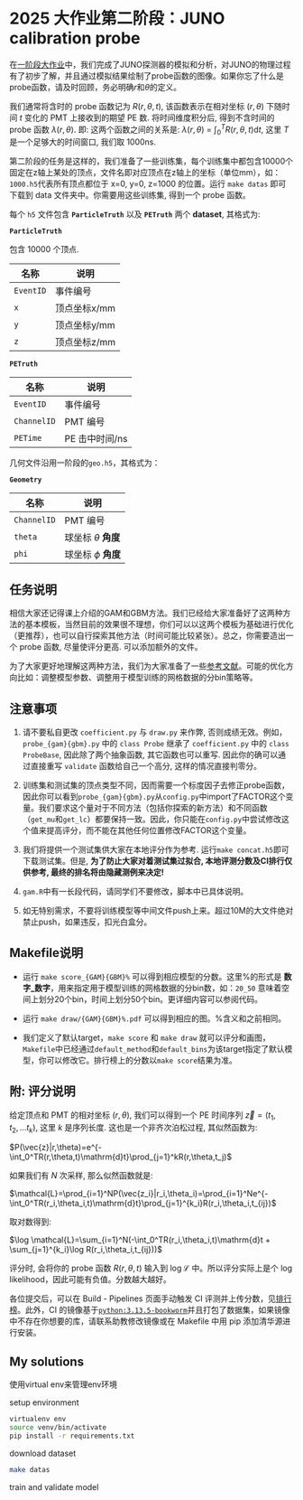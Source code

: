 # 2025 大作业第二阶段：JUNO calibration probe

在[一阶段大作业](https://git.tsinghua.edu.cn/physics-data/projects/tpl_junosap)中，我们完成了JUNO探测器的模拟和分析，对JUNO的物理过程有了初步了解，并且通过模拟结果绘制了probe函数的图像。如果你忘了什么是probe函数，请及时回顾，务必明确$r$和$\theta$的定义。

我们通常将含时的 probe 函数记为 $R(r,\theta,t)$, 该函数表示在相对坐标 $(r, \theta)$ 下随时间 $t$ 变化的 PMT 上接收到的期望 PE 数. 将时间维度积分后, 得到不含时间的 probe 函数 $\lambda(r,\theta)$. 即: 这两个函数之间的关系是: $\lambda(r,\theta)$ = $\int_0^TR(r,\theta,t)\mathrm{d}t$, 这里 $T$ 是一个足够大的时间窗口, 我们取 1000ns.

第二阶段的任务是这样的，我们准备了一些训练集，每个训练集中都包含10000个固定在z轴上某处的顶点，文件名即对应顶点在z轴上的坐标（单位mm），如：`1000.h5`代表所有顶点都位于 x=0, y=0, z=1000 的位置。运行 `make datas` 即可下载到 data 文件夹中。你需要用这些训练集, 得到一个 probe 函数。

每个 `h5` 文件包含 **`ParticleTruth`** 以及 **`PETruth`** 两个 **dataset**, 其格式为:

**`ParticleTruth`**

包含 10000 个顶点.

| 名称      | 说明         |
| --------- | ------------ |
| `EventID` | 事件编号     |
| `x`       | 顶点坐标x/mm |
| `y`       | 顶点坐标y/mm |
| `z`       | 顶点坐标z/mm |

**`PETruth`**

| 名称        | 说明           |
| ----------- | -------------- |
| `EventID`   | 事件编号       |
| `ChannelID` | PMT 编号       |
| `PETime`    | PE 击中时间/ns |

几何文件沿用一阶段的`geo.h5`，其格式为：

**`Geometry`**

| 名称        | 说明                     |
| ----------- | ------------------------ |
| `ChannelID` | PMT 编号                 |
| `theta`     | 球坐标 $\theta$ **角度** |
| `phi`       | 球坐标 $\phi$ **角度**   |

## 任务说明

相信大家还记得课上介绍的GAM和GBM方法。我们已经给大家准备好了这两种方法的基本模板，当然目前的效果很不理想，你们可以以这两个模板为基础进行优化（更推荐），也可以自行探索其他方法（时间可能比较紧张）。总之，你需要造出一个 probe 函数, 尽量使评分更高. 可以添加额外的文件。

为了大家更好地理解这两种方法，我们为大家准备了一些[参考文献](https://learn.tsinghua.edu.cn/f/wlxt/kcgg/wlkc_ggb/teacher/beforeViewJs?wlkcid=2024-2025-3150523888&id=26ef84e898048e4301981c7476774c3e)。可能的优化方向比如：调整模型参数、调整用于模型训练的网格数据的分bin策略等。

## 注意事项

1. 请不要私自更改 `coefficient.py` 与 `draw.py` 来作弊, 否则成绩无效。例如，`probe_{gam}{gbm}.py` 中的 `class Probe` 继承了 `coefficient.py` 中的 `class ProbeBase`, 因此除了两个抽象函数, 其它函数也可以重写. 因此你的确可以通过直接重写 `validate` 函数给自己一个高分, 这样的情况直接判零分。

2. 训练集和测试集的顶点类型不同，因而需要一个标度因子去修正probe函数，因此你可以看到`probe_{gam}{gbm}.py`从`config.py`中import了FACTOR这个变量。我们要求这个量对于不同方法（包括你探索的新方法）和不同函数（`get_mu`和`get_lc`）都要保持一致。因此，你只能在`config.py`中尝试修改这个值来提高评分，而不能在其他任何位置修改FACTOR这个变量。

3. 我们将提供一个测试集供大家在本地评分作为参考. 运行`make concat.h5`即可下载测试集。但是, **为了防止大家对着测试集过拟合, 本地评测分数及CI排行仅供参考, 最终的排名将由隐藏测例来决定!**

4. `gam.R`中有一长段代码，请同学们不要修改，脚本中已具体说明。

5. 如无特别需求，不要将训练模型等中间文件push上来。超过10M的大文件绝对禁止push，如果违反，扣光白盒分。

## Makefile说明

- 运行 `make score_{GAM}{GBM}%` 可以得到相应模型的分数。这里%的形式是 **数字\_数字**，用来指定用于模型训练的网格数据的分bin数，如：`20_50` 意味着空间上划分20个bin，时间上划分50个bin。更详细内容可以参阅代码。

- 运行 `make draw/{GAM}{GBM}%.pdf` 可以得到相应的图。%含义和之前相同。

- 我们定义了默认target，`make score` 和 `make draw` 就可以评分和画图，`Makefile`中已经通过`default_method`和`default_bins`为该target指定了默认模型，你可以修改它。排行榜上的分数以`make score`结果为准。

## 附: 评分说明

给定顶点和 PMT 的相对坐标 $(r,\theta)$, 我们可以得到一个 PE 时间序列 $\vec{z}=(t_1,t_2,...t_k)$, 这里 $k$ 是序列长度. 这也是一个非齐次泊松过程, 其似然函数为:

$P(\vec{z}|r,\theta)=e^{-\int_0^TR(r,\theta,t)\mathrm{d}t}\prod_{j=1}^kR(r,\theta,t_j)$

如果我们有 $N$ 次采样, 那么似然函数就是:

$\mathcal{L}=\prod_{i=1}^NP(\vec{z_i}|r_i,\theta_i)=\prod_{i=1}^Ne^{-\int_0^TR(r_i,\theta_i,t)\mathrm{d}t}\prod_{j=1}^{k_i}R(r_i,\theta_i,t_{ij})$

取对数得到:

$\log \mathcal{L}=\sum_{i=1}^N(-\int_0^TR(r_i,\theta_i,t)\mathrm{d}t + \sum_{j=1}^{k_i}\log R(r_i,\theta_i,t_{ij}))$

评分时, 会将你的 probe 函数 $R(r,\theta,t)$ 输入到 $\log \mathcal{L}$ 中。所以评分实际上是个 log likelihood，因此可能有负值。分数越大越好。

各位提交后，可以在 Build - Pipelines 页面手动触发 CI 评测并上传分数，见[排行榜](https://leaderboard.thudep.com/)。此外，CI 的镜像基于[`python:3.13.5-bookworm`](https://github.com/adamanteye/images/blob/physics-data/Dockerfile)并且打包了数据集，如果镜像中不存在你想要的库，请联系助教修改镜像或在 Makefile 中用 pip 添加清华源进行安装。

## My solutions

使用virtual env来管理env环境



setup environment
```bash
virtualenv env
source venv/bin/activate
pip install -r requirements.txt
```

download dataset
```bash
make datas
```
train and validate model





